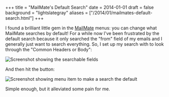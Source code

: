 +++
title = "MailMate's Default Search"
date = 2014-01-01
draft = false
background = "lightslategray"
aliases = ["/2014/01/mailmates-default-search.html"]
+++

I found a brilliant little gem in the [MailMate](http://freron.com) menus: you
can change what MailMate searches by default! For a while now I've been
frustrated by the default search because it only searched the "from" field of my
emails and I generally just want to search everything. So, I set up my search
with to look through the "Common Headers or Body":

![Screenshot showing the searchable fields](/search-dropdown.png "Common Headers or Body is the way to go")

And then hit the button:

![Screenshot showing menu item to make a search the
default](/search-default.png "Set it as the default")

Simple enough, but it alleviated some pain for me.

